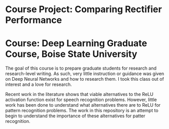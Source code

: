 # Course Project: Comparing Rectifier Performance

# Course: Deep Learning Graduate Course, Boise State University

The goal of this course is to prepare graduate students for research and research-level writing.  As such, very little instruction or guidance was given on Deep Neural Networks and how to research them.  I took this class out of interest and a love for research.

Recent work in the literature shows that viable alternatives to the ReLU activation function exist for speech recognition problems.  However, little work has been done to understand what alternatives there are to ReLU for pattern recognition problems.  The work in this repository is an attempt to begin to understand the importance of these alternatives for patter recognition.
